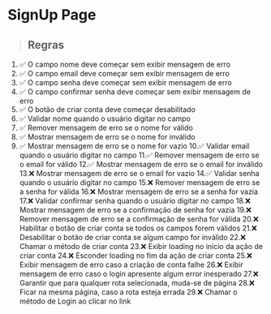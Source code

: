 # SignUp Page

> ## Regras 
1. ✅ O campo nome deve começar sem exibir mensagem de erro
2. ✅ O campo email deve começar sem exibir mensagem de erro
3. ✅ O campo senha deve começar sem exibir mensagem de erro
4. ✅ O campo confirmar senha deve começar sem exibir mensagem de erro
5. ✅ O botão de criar conta deve começar desabilitado
6. ✅ Validar nome quando o usuário digitar no campo
7. ✅ Remover mensagem de erro se o nome for válido
8. ✅ Mostrar mensagem de erro se o nome for inválido
9. ✅ Mostrar mensagem de erro se o nome for vazio
10.✅ Validar email quando o usuário digitar no campo
11.✅ Remover mensagem de erro se o email for válido
12.✅ Mostrar mensagem de erro se o email for inválido
13.❌ Mostrar mensagem de erro se o email for vazio
14.✅ Validar senha quando o usuário digitar no campo
15.❌ Remover mensagem de erro se a senha for válida
16.❌ Mostrar mensagem de erro se a senha for vazia
17.❌ Validar confirmar senha quando o usuário digitar no campo
18.❌ Mostrar mensagem de erro se a confirmação de senha for vazia
19.❌ Remover mensagem de erro se a confirmação de senha for válida
20.❌ Habilitar o botão de criar conta se todos os campos forem válidos
21.❌ Desabilitar o botão de criar conta se algum campo for inválido
22.❌ Chamar o método de criar conta
23.❌ Exibir loading no início da ação de criar conta
24.❌ Esconder loading no fim da ação de criar conta
25.❌ Exibir mensagem de erro caso a criação de conta falhe
26.❌ Exibir mensagem de erro caso o login apresente algum error inesperado
27.❌ Garantir que para qualquer rota selecionada, muda-se de página
28.❌ Ficar na mesma página, caso a rota esteja errada
29.❌ Chamar o método de Login ao clicar no link